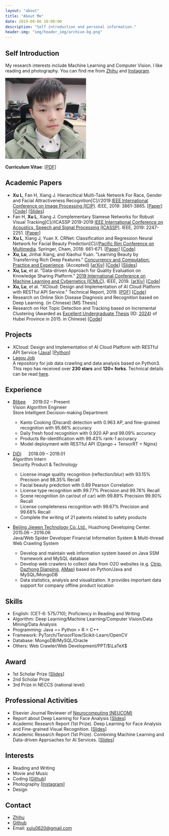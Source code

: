 ```yaml
---
layout: "about"
title: "About Me"
date: 2019-09-06 10:00:00
description: "Self introduction and personal information."
header-img: "img/header_img/archive-bg.png"
---
```

## Self Introduction
My research interests include Machine Learning and Computer Vision. I like reading and photography. You can find me from [Zhihu](https://www.zhihu.com/people/xulu-0620) and [Instagram](https://www.instagram.com/lucasx_xulu/).

![LucasX](https://raw.githubusercontent.com/lucasxlu/blog/master/source/about/LucasX.jpg)

__Curriculum Vitae__: [[PDF](./CV_LuXu.pdf)] 


## Academic Papers
* **Xu L**, Fan H, Xiang J. Hierarchical Multi-Task Network For Race, Gender and Facial Attractiveness Recognition[C]//2019 [IEEE International Conference on Image Processing (ICIP)](http://2019.ieeeicip.org/). IEEE, 2019: 3861-3865. [[Paper](https://ieeexplore.ieee.org/abstract/document/8803614)] [[Code](https://github.com/lucasxlu/HMTNet.git)] [[Slides](ICIP19_HMTNet_Slides.pdf)]
* Fan H, **Xu L**, Xiang J. Complementary Siamese Networks for Robust Visual Tracking[C]//ICASSP 2019-2019 [IEEE International Conference on Acoustics, Speech and Signal Processing (ICASSP)](https://2019.ieeeicassp.org/). IEEE, 2019: 2247-2251. [[Paper](https://ieeexplore.ieee.org/abstract/document/8682985/)]
* **Xu L**, Xiang J, Yuan X. CRNet: Classification and Regression Neural Network for Facial Beauty Prediction[C]//[Pacific Rim Conference on Multimedia](http://www.pcm2018.org/). Springer, Cham, 2018: 661-671. [[Paper](https://link.springer.com/chapter/10.1007/978-3-030-00764-5_61)] [[Code](https://github.com/lucasxlu/CRNet.git)]
* **Xu, Lu**, Jinhai Xiang, and Xiaohui Yuan. "Learning Beauty by Transferring Rich Deep Features." [Concurrency and Computation: Practice and Experience](https://onlinelibrary.wiley.com/journal/15320634). (Accepted) [[arXiv](https://arxiv.org/abs/1803.07253)] [[Code](https://github.com/lucasxlu/TransFBP.git)] [[Slides](./Presentation_TransFBP.pdf)]
* **Xu, Lu**, et al. "Data-driven Approach for Quality Evaluation on Knowledge Sharing Platform." [2019 International Conference on Machine Learning and Cybernetics (ICMLC)](http://www.icmlc.com/). IEEE, 2019. [[arXiv](https://arxiv.org/abs/1903.00384)] [[Code](https://github.com/lucasxlu/ZhihuDataDriven.git)]    
* **Xu, Lu**, et al. "XCloud: Design and Implementation of AI Cloud Platform with RESTful API Service." Technical Report, 2019. [[PDF](XCloud.pdf)] [[Code](https://github.com/lucasxlu/XCloud.git)]
* Research on Online Skin Disease Diagnosis and Recognition based on Deep Learning. (in Chinese) [MS Thesis]
* Research on Hot Topic Detection and Tracking based on Incremental Clustering (Awarded as [Excellent Undergraduate Thesis](http://www.hbe.gov.cn/content.php?id=12717) (ID: [2024](http://hbxw.e21.edu.cn/e21sqlimg//file/201512/fff20151224164931_675715070.xls)) of Hubei Province in 2015. in Chinese) [[Code](https://github.com/xuludev/System.git)]  


## Projects
* XCloud: Design and Implementation of AI Cloud Platform with RESTful API Service [[Java](https://github.com/lucasxlu/CVLH.git)] [[Python](https://github.com/lucasxlu/XCloud.git)]
* [Lagou Job](https://github.com/lucasxlu/LagouJob.git)  
  A repository for job data crawling and data analysis based on Python3. This repo has received over **230 stars** and **120+ forks**. Technical details can be read [here](https://www.zhihu.com/question/36132174/answer/94392659).


## Experience
* [Blibee](https://www.bianlifeng.com/) &emsp; 2019.02 – Present  
Vision Algorithm Engineer  
Store Intelligent Decision-making Department

  - Kanto Cooking (Discard) detection with 0.963 AP, and fine-grained recognition with 95.66% accuracy  
  - Daily fresh food recognition with 0.920 AP and 99.09% accuracy
  - Products Re-identification with 99.43% rank-1 accuracy
  - Model deployment with RESTful API (Django + TensorRT + Nginx)


* [DiDi](https://www.didiglobal.com/) &emsp; 2018.09 – 2019.01  
Algorithm Intern  
Security Product & Technology

  - License image quality recognition (reflection/blur) with 93.15% Precision and 98.35% Recall
  - Facial beauty prediction with 0.89 Pearson Correlation
  - License type recognition with 99.77% Precision and 99.76% Recall
  - Scene recognition (in car/out of car) with 99.89% Precision 99.90% Recall
  - License completeness recognition with 99.67% Precision and 99.68% Recall
  - Complete the writing of 21 patents related to safety products


* [Beijing Jiewen Technology Co.,Ltd.](http://www.aisino.com/), Huazhong Developing Center. &emsp; 2015.06 – 2016.06  
Java/Web Spider Developer
Financial Information System & Multi-thread Web Crawling System
  - Develop and maintain web information system based on Java SSM framework and MySQL database
  - Develop web crawlers to collect data from O2O websites (e.g. [Ctrip](http://www.ctrip.com/), [Dazhong Dianping](http://www.dianping.com/), [AMap](https://www.amap.com/)) based on Python/Java and MySQL/MongoDB
  - Data statistics, analysis and visualization. It provides important data support for company offline product location


## Skills
* English: (CET-6: 575/710); Proficiency in Reading and Writing    
* Algorithm: Deep Learning/Machine Learning/Computer Vision/Data Mining/Data Analysis    
* Programming: Java == Python > R > C++  
* Framework: PyTorch/TensorFlow/Scikit-Learn/OpenCV  
* Database: MongoDB/MySQL/Oracle  
* Others: Web Crawler/Web Development/PPT/$\LaTeX$


## Award
* 1st Scholar Prize [[Slides](./Research_Overview.pdf)]
* 2nd Scholar Prize  
* 3rd Prize in NECCS (national level)  


## Professional Activities
* Elsevier Journal Reviewer of [Neurocomputing (NEUCOM)](https://www.journals.elsevier.com/neurocomputing/)
* Report about Deep Learning for Face Analysis [[Slides](./DL_for_Face_Analysis.pdf)]
* Academic Research Report (1st Prize). Deep Learning for Face Analysis and Fine-grained Visual Recognition. [[Slides](./DL_for_Face_Analysis_and_FGVC.pdf)]
* Academic Research Report (1st Prize). Combining Machine Learning and Data-driven Approaches for AI Services. [[Slides](./Combining_ML_and_Data_driven_Approach_for_AI_Services​.pdf)]


## Interests
* Reading and Writing
* Movie and Music
* Coding [[Github](https://github.com/lucasxlu)]
* Photography [[Instagram](https://www.instagram.com/lucasx_xulu/)]
* Design 


## Contact
* [Zhihu](https://www.zhihu.com/people/xulu-0620/activities)
* [Github](https://github.com/lucasxlu)  
* Email: xulu0620@gmail.com